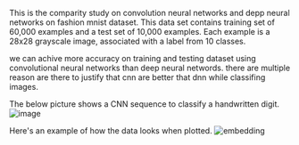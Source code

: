 This is the comparity study on convolution neural networks and depp neural networks on fashion mnist dataset. This data set contains training set of 60,000 examples and a test set of 10,000 examples. Each example is a 28x28 grayscale image, associated with a label from 10 classes. 

we can achive more accuracy on training and testing dataset using convolutional neural networks than deep neural networds. there are multiple reason are there to justify that cnn are better that dnn while classifing images.

The below picture shows a CNN sequence to classify a handwritten digit.
![image](https://user-images.githubusercontent.com/63925819/127976758-593b3ff1-42b0-4753-b494-d5120173f05d.png)

Here's an example of how the data looks when plotted.
![embedding](https://user-images.githubusercontent.com/63925819/127975387-8fa711f1-d548-4189-8c5a-24af2462e26f.gif)
